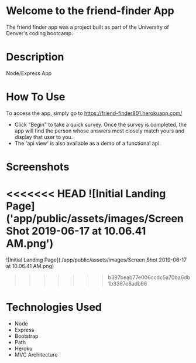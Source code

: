 # Welcome to the friend-finder App
The friend finder app was a project built as part of the University of Denver's coding bootcamp.  
# Description
Node/Express App
# How To Use 
To access the app, simply go to https://friend-finder801.herokuapp.com/
- Click "Begin" to take a quick survey.  Once the survey is completed, the app will find the person whose answers most closely match yours and display that user to you.
- The 'api view' is also available as a demo of a functional api.
# Screenshots
<<<<<<< HEAD
![Initial Landing Page]('app/public/assets/images/Screen Shot 2019-06-17 at 10.06.41 AM.png')
=======
![Initial Landing Page](./app/public/assets/images/Screen Shot 2019-06-17 at 10.06.41 AM.png)
>>>>>>> b397beab77e006ccdc5a70ba6db1b3367e8adb96
# Technologies Used
- Node 
- Express
- Bootstrap
- Path
- Heroku
- MVC Architecture
